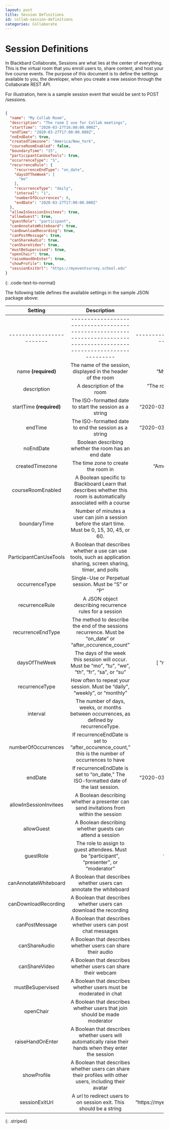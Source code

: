 ```yaml
---
layout: post
title: Session Definitions
id: collab-session-definitions
categories: Collaborate
---
```


# Session Definitions

In Blackbard Collaborate, Sessions are what lies at the center of everything. This is the virtual room that you enroll users to, share content, and host your live course events. The purpose of this document is to define the settings available to you, the developer, when you create a new session through the Collaborate REST API.

For illustration, here is a sample session event that would be sent to POST /sessions.

~~~ json

{
  "name": "My Collab Room",
  "description": "The room I use for Collab meetings",
  "startTime": "2020-03-27T16:00:00.000Z",
  "endTime": "2020-03-27T17:00:00.000Z",
  "noEndDate": true,
  "createdTimezone": "America/New_York",
  "courseRoomEnabled": false,
  "boundaryTime": "15",
  "participantCanUseTools": true,
  "occurrenceType": "S",
  "recurrenceRule": {
    "recurrenceEndType": "on_date",
    "daysOfTheWeek": [
      "mo"
    ],
    "recurrenceType": "daily",
    "interval": "1",
    "numberOfOccurrences": 0,
    "endDate": "2020-03-27T17:00:00.000Z"
  },
  "allowInSessionInvitees": true,
  "allowGuest": true,
  "guestRole": "participant",
  "canAnnotateWhiteboard": true,
  "canDownloadRecording": true,
  "canPostMessage": true,
  "canShareAudio": true,
  "canShareVideo": true,
  "mustBeSupervised": true,
  "openChair": true,
  "raiseHandOnEnter": true,
  "showProfile": true,
  "sessionExitUrl": "https://myeventsurvey.school.edu"
}
~~~
{: .code-text-to-normal}

The following table defines the available settings in the sample JSON package above:


| Setting                | Description                                                                                                         | Example                              |
|  :----:                | :----:                                                                                                              | :----:                              |
|------------------------|---------------------------------------------------------------------------------------------------------------------|--------------------------------------|
| name __(required)__      | The name of the session, displayed in the header of the room                                                        | “My Collab Room”                     |
| description            | A description of the room                                                                                           | “The room I use for Collab meetings” |
| startTime __(required)__ | The ISO\-formatted date to start the session as a string                                                            | “2020\-03\-27T16:00:00\.000Z”        |
| endTime                | The ISO\-formatted date to end the session as a string                                                              | “2020\-03\-27T17:00:00\.000Z”        |
| noEndDate              | Boolean describing whether the room has an end date                                                                 | TRUE                                 |
| createdTimezone        | The time zone to create the room in                                                                                 | “America/New\_York”                  |
| courseRoomEnabled      | A Boolean specific to Blackboard Learn that describes whether this room is automatically associated with a course   | FALSE                                |
| boundaryTime           | Number of minutes a user can join a session before the start time\. Must be 0, 15, 30, 45, or 60\.                  | 15                                   |
| ParticipantCanUseTools | A Boolean that describes whether a use can use tools, such as application sharing, screen sharing, timer, and polls | TRUE                                 |
| occurrenceType         | Single\-Use or Perpetual session\. Must be “S” or “P”                                                               | “S”                                  |
| recurrenceRule         | A JSON object describing recurrence rules for a session                                                             |                                      |
| recurrenceEndType      | The method to describe the end of the sessions recurrence\. Must be “on\_date” or “after\_occurence\_count”         | “on\_date”                           |
| daysOfTheWeek          | The days of the week this session will occur\. Must be “mo”, “tu”, “we”, “th”, “fr”, “sa”, or “su”                  | \[ “mo”, “we”, “fr” \]               |
| recurrenceType         | How often to repeat your session\. Must be “daily”, “weekly”, or “monthly”                                          | “daily”                              |
| interval               | The number of days, weeks, or months between occurrences, as defined by recurrenceType\.                            | “1”                                  |
| numberOfOccurrences    | If recurrenceEndDate is set to “after\_occurence\_count,” this is the number of occurrences to have                 | 5                                    |
| endDate                | If recurrenceEndDate is set to “on\_date,” The ISO\-formatted date of the last session\.                            | “2020\-03\-27T17:00:00\.000Z”        |
| allowInSessionInvitees | A Boolean describing whether a presenter can send invitations from within the session                               | TRUE                                 |
| allowGuest             | A Boolean describing whether guests can attend a session                                                            | FALSE                                |
| guestRole              | The role to assign to guest attendees\. Must be “participant”, “presenter”, or “moderator”                          | “participant”                        |
| canAnnotateWhiteboard  | A Boolean that describes whether users can annotate the whiteboard                                                  | TRUE                                 |
| canDownloadRecording   | A Boolean that describes whether users can download the recording                                                   | FALSE                                |
| canPostMessage         | A Boolean that describes whether users can post chat messages                                                       | TRUE                                 |
| canShareAudio          | A Boolean that describes whether users can share their audio                                                        | TRUE                                 |
| canShareVideo          | A Boolean that describes whether users can share their webcam                                                       | TRUE                                 |
| mustBeSupervised       | A Boolean that describes whether users must be moderated in chat                                                    | TRUE                                 |
| openChair              | A Boolean that describes whether users that join should be made moderator                                           | FALSE                                |
| raiseHandOnEnter       | A Boolean that describes whether users will automatically raise their hands when they enter the session             | FALSE                                |
| showProfile            | A Boolean that describes whether users can share their profiles with other users, including their avatar            | TRUE                                 |
| sessionExitUrl         | A url to redirect users to on session exit\. This should be a string                                                | “https://myeventsurvey\.school\.edu” |
{: .striped}